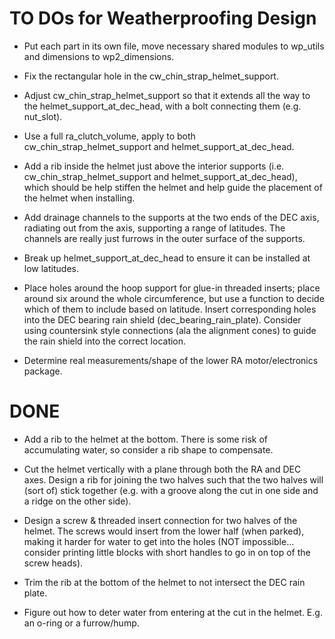 # TO DOs for Weatherproofing Design

* Put each part in its own file, move necessary shared modules to wp_utils
  and dimensions to wp2_dimensions.

* Fix the rectangular hole in the cw_chin_strap_helmet_support.

* Adjust cw_chin_strap_helmet_support so that it extends all the way to the 
  helmet_support_at_dec_head, with a bolt connecting them (e.g. nut_slot).

* Use a full ra_clutch_volume, apply to both cw_chin_strap_helmet_support and
  helmet_support_at_dec_head.

* Add a rib inside the helmet just above the interior supports
  (i.e. cw_chin_strap_helmet_support and helmet_support_at_dec_head),
  which should be help stiffen the helmet and help guide the placement of the
  helmet when installing.

* Add drainage channels to the supports at the two ends of the DEC axis,
  radiating out from the axis, supporting a range of latitudes. The channels
  are really just furrows in the outer surface of the supports.

* Break up helmet_support_at_dec_head to ensure it can be installed at low
  latitudes.

* Place holes around the hoop support for glue-in threaded inserts; place around
  six around the whole circumference, but use a function to decide which of them
  to include based on latitude. Insert corresponding holes into the DEC bearing
  rain shield (dec_bearing_rain_plate). Consider using countersink style
  connections (ala the alignment cones) to guide the rain shield into the
  correct location.

* Determine real measurements/shape of the lower RA motor/electronics package.

# DONE

* Add a rib to the helmet at the bottom. There is some risk of accumulating
  water, so consider a rib shape to compensate.

* Cut the helmet vertically with a plane through both the RA and DEC axes.
  Design a rib for joining the two halves such that the two halves will
  (sort of) stick together (e.g. with a groove along the cut in one side and
  a ridge on the other side).

* Design a screw & threaded insert connection for two halves of the helmet.
  The screws would insert from the lower half (when parked), making it harder
  for water to get into the holes (NOT impossible... consider printing little
  blocks with short handles to go in on top of the screw heads).

* Trim the rib at the bottom of the helmet to not intersect the DEC rain plate.

* Figure out how to deter water from entering at the cut in the helmet.
  E.g. an o-ring or a furrow/hump.